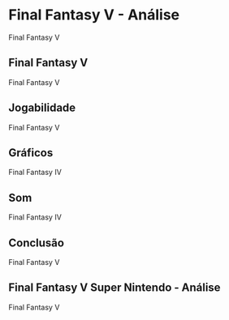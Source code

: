 ---
---

# Final Fantasy V - Análise

Final Fantasy V

## Final Fantasy V

Final Fantasy V

## Jogabilidade

Final Fantasy V

## Gráficos

Final Fantasy IV

## Som

Final Fantasy IV

## Conclusão

Final Fantasy V

## Final Fantasy V Super Nintendo - Análise

Final Fantasy V
